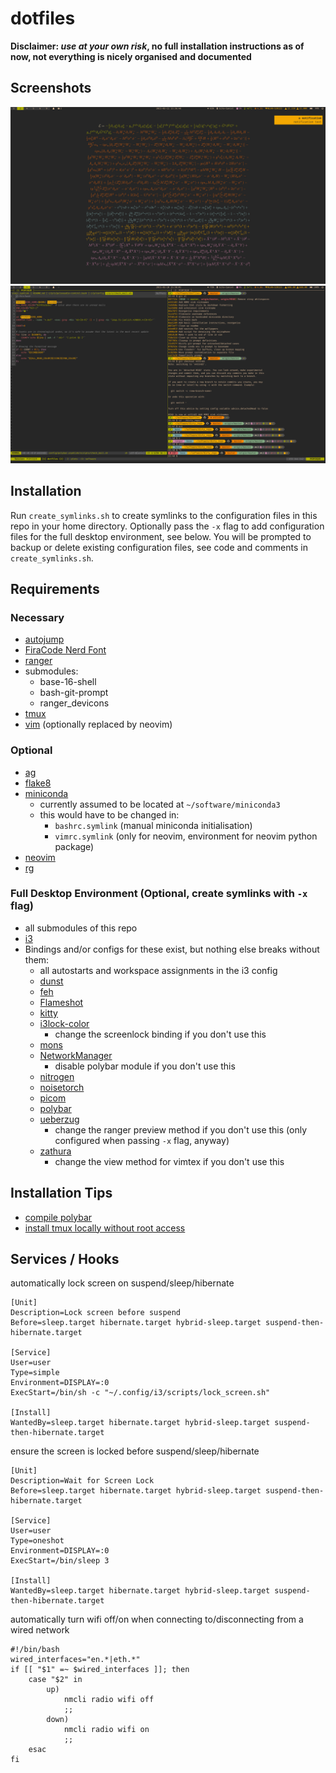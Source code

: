 # dotfiles

**Disclaimer: _use at your own risk_, no full installation instructions as of now, not everything is nicely organised and documented**

## Screenshots

![](/screenshots/desktop_with_notification.png?raw=true)
![](/screenshots/tmux_with_vim_and_prompt.png?raw=true)

## Installation

Run `create_symlinks.sh` to create symlinks to the configuration files in this repo in your home directory. Optionally pass the `-x` flag to add configuration files for the full desktop environment, see below. You will be prompted to backup or delete existing configuration files, see code and comments in `create_symlinks.sh`.

## Requirements

### Necessary

- [autojump](https://github.com/wting/autojump)
- [FiraCode Nerd Font](https://github.com/ryanoasis/nerd-fonts)
- [ranger](https://github.com/ranger/ranger)
- submodules:
    - base-16-shell
    - bash-git-prompt
    - ranger_devicons
- [tmux](https://github.com/tmux/tmux)
- [vim](https://github.com/vim/vim) (optionally replaced by neovim)

### Optional

- [ag](https://github.com/ggreer/the_silver_searcher)
- [flake8](https://flake8.pycqa.org/en/latest/index.html)
- [miniconda](https://docs.conda.io/en/latest/miniconda.html)
    - currently assumed to be located at `~/software/miniconda3`
    - this would have to be changed in:
        - `bashrc.symlink` (manual miniconda initialisation)
        - `vimrc.symlink` (only for neovim, environment for neovim python package)
- [neovim](https://github.com/neovim/neovim)
- [rg](https://github.com/BurntSushi/ripgrep)

### Full Desktop Environment (Optional, create symlinks with `-x` flag)

- all submodules of this repo
- [i3](https://github.com/i3/i3)
- Bindings and/or configs for these exist, but nothing else breaks without them:
    - all autostarts and workspace assignments in the i3 config
    - [dunst](https://github.com/dunst-project/dunst)
    - [feh](https://feh.finalrewind.org)
    - [Flameshot](https://github.com/lupoDharkael/flameshot)
    - [kitty](https://sw.kovidgoyal.net/kitty/)
    - [i3lock-color](https://github.com/Raymo111/i3lock-color)
        - change the screenlock binding if you don't use this
    - [mons](https://github.com/Ventto/mons)
    - [NetworkManager](https://wiki.gnome.org/Projects/NetworkManager)
        - disable polybar module if you don't use this
    - [nitrogen](https://github.com/l3ib/nitrogen)
    - [noisetorch](https://github.com/lawl/NoiseTorch)
    - [picom](https://github.com/yshui/picom)
    - [polybar](https://github.com/polybar/polybar)
    - [ueberzug](https://github.com/seebye/ueberzug)
        - change the ranger preview method if you don't use this (only configured when passing `-x` flag, anyway)
    - [zathura](https://git.pwmt.org/pwmt/zathura)
        - change the view method for vimtex if you don't use this

## Installation Tips

- [compile polybar](https://gist.github.com/kuznero/f4e983c708cd2bdcadc97be695baacf8)
- [install tmux locally without root access](https://gist.github.com/smsharma/0003b61a571cab63ad80)

## Services / Hooks

automatically lock screen on suspend/sleep/hibernate
```
[Unit]
Description=Lock screen before suspend
Before=sleep.target hibernate.target hybrid-sleep.target suspend-then-hibernate.target

[Service]
User=user
Type=simple
Environment=DISPLAY=:0
ExecStart=/bin/sh -c "~/.config/i3/scripts/lock_screen.sh"

[Install]
WantedBy=sleep.target hibernate.target hybrid-sleep.target suspend-then-hibernate.target
```

ensure the screen is locked before suspend/sleep/hibernate
```
[Unit]
Description=Wait for Screen Lock
Before=sleep.target hibernate.target hybrid-sleep.target suspend-then-hibernate.target

[Service]
User=user
Type=oneshot
Environment=DISPLAY=:0
ExecStart=/bin/sleep 3

[Install]
WantedBy=sleep.target hibernate.target hybrid-sleep.target suspend-then-hibernate.target
```

automatically turn wifi off/on when connecting to/disconnecting from a wired network
```
#!/bin/bash
wired_interfaces="en.*|eth.*"
if [[ "$1" =~ $wired_interfaces ]]; then
    case "$2" in
        up)
            nmcli radio wifi off
            ;;
        down)
            nmcli radio wifi on
            ;;
    esac
fi
```
